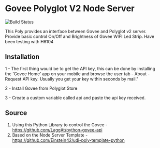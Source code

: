 # Govee Polyglot V2 Node Server

![Build Status](https://travis-ci.org/therealmysteryman/udi-govee-nodeserver.svg?branch=master)

This Poly provides an interface between Govee and Polyglot v2 server. Provide basic control On/Off and Brightness of Govee WIFI Led Strip. Have been testing with H6104

## Installation

1 - The first thing would be to get the API key, this can be done by installing the 'Govee Home' app on your mobile and browse the user tab - About - Request API key. Usually you get your key within seconds by mail."

2 - Install Govee from Polyglot Store

3 - Create a custom variable called api and paste the api key received.

## Source

1. Using this Python Library to control the Govee - https://github.com/LaggAt/python-govee-api
2. Based on the Node Server Template - https://github.com/Einstein42/udi-poly-template-python
